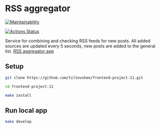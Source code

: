 # RSS aggregator

[![Maintainability](https://api.codeclimate.com/v1/badges/e732169a377683431d9b/maintainability)](https://codeclimate.com/github/tiltovskee/frontend-project-11/maintainability)

[![Actions Status](https://github.com/tiltovskee/frontend-project-11/actions/workflows/hexlet-check.yml/badge.svg)](https://github.com/tiltovskee/frontend-project-11/actions)

Service for combining and checking RSS feeds for new posts. All added sources are updated every 5 seconds, new posts are added to the general list.
[RSS aggregator app](https://frontend-project-11-iota-seven.vercel.app/)

## Setup

```bash
git clone https://github.com/tiltovskee/frontend-project-11.git

cd frontend-project-11

make install
```

## Run local app

```bash
make develop
```
